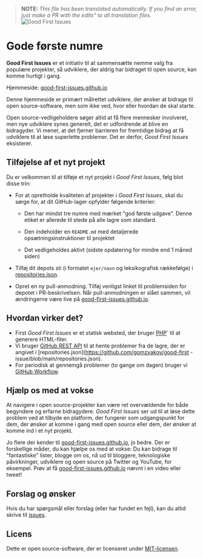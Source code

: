 >**NOTE:** _This file has been translated automatically. If you find an error, just make a PR with the edits" to all translation files._
![Good First Issues](../assets/github/social-preview.png)

# Gode første numre

**Good First Issues** er et initiativ til at sammensætte nemme valg fra populære projekter, så udviklere, der aldrig har bidraget til open source, kan komme hurtigt i gang.

Hjemmeside: [good-first-issues.github.io](https://good-first-issues.github.io)

Denne hjemmeside er primært målrettet udviklere, der ønsker at bidrage til open source-software, men som ikke ved, hvor eller hvordan de skal starte.

Open source-vedligeholdere søger altid at få flere mennesker involveret, men nye udviklere synes generelt, det er udfordrende at blive en bidragyder. Vi mener, at det fjerner barrieren for fremtidige bidrag at få udviklere til at løse superlette problemer. Det er derfor, *Good First Issues* eksisterer.

## Tilføjelse af et nyt projekt

Du er velkommen til at tilføje et nyt projekt i *Good First Issues*, følg blot disse trin:

- For at opretholde kvaliteten af projekter i *Good First Issues*, skal du sørge for, at dit GitHub-lager opfylder følgende kriterier:

     - Den har mindst tre numre med mærket "god første udgave". Denne etiket er allerede til stede på alle lagre som standard.

     - Den indeholder en `README.md` med detaljerede opsætningsinstruktioner til projektet

     - Det vedligeholdes aktivt (sidste opdatering for mindre end 1 måned siden)

- Tilføj dit depots sti (i formatet `ejer/navn` og leksikografisk rækkefølge) i [repositories.json](https://github.com/gomzyakov/good-first-issue/blob/main/repositories.json).

- Opret en ny pull-anmodning. Tilføj venligst linket til problemsiden for depotet i PR-beskrivelsen. Når pull-anmodningen er slået sammen, vil ændringerne være live på [good-first-issues.github.io](https://good-first-issues.github.io).

## Hvordan virker det?

- First *Good First Issues* er et statisk websted, der bruger [PHP](https://www.php.net)` til at generere HTML-filer.
- Vi bruger [GitHub REST API](https://docs.github.com/en/rest) til at hente problemer fra de lagre, der er angivet i [repositories.json](https://github.com/gomzyakov/good-first -issue/blob/main/repositories.json).
- For periodisk at gennemgå problemer (to gange om dagen) bruger vi [GitHub Workflow](https://docs.github.com/en/actions/using-workflows).

## Hjælp os med at vokse

At navigere i open source-projekter kan være ret overvældende for både begyndere og erfarne bidragydere. *Good First Issues* ser ud til at løse dette problem ved at tilbyde en platform, der fungerer som udgangspunkt for dem, der ønsker at komme i gang med open source eller dem, der ønsker at komme ind i et nyt projekt.

Jo flere der kender til [good-first-issues.github.io](https://good-first-issues.github.io), jo bedre. Der er forskellige måder, du kan hjælpe os med at vokse: Du kan bidrage til "fantastiske" lister, blogge om os, nå ud til bloggere, teknologiske påvirkninger, udviklere og open source på Twitter og YouTube, for eksempel. Prøv at få [good-first-issues.github.io](https://good-first-issues.github.io) nævnt i en video eller tweet!

## Forslag og ønsker

Hvis du har spørgsmål eller forslag (eller har fundet en fejl), kan du altid skrive til [issues](https://github.com/good-first-issues/good-first-issues.github.io/issues).

## Licens

Dette er open source-software, der er licenseret under [MIT-licensen](https://github.com/good-first-issues/good-first-issues.github.io/blob/main/LICENSE).
